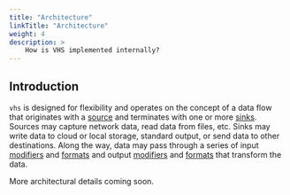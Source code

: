 ```yaml
---
title: "Architecture"
linkTitle: "Architecture"
weight: 4
description: >
    How is VHS implemented internally?
---
```


## Introduction
`vhs` is designed for flexibility and operates on the concept of a data flow that originates with a [source](#sources)
and terminates with one or more [sinks](#sinks). Sources may capture network data, read data from files, etc. Sinks may
write data to cloud or local storage, standard output, or send data to other destinations. Along the way, data may pass
through a series of input [modifiers](#input-modifiers) and [formats](#input-formats) and output
[modifiers](#output-modifiers) and [formats](#output-formats) that transform the data.

More architectural details coming soon.